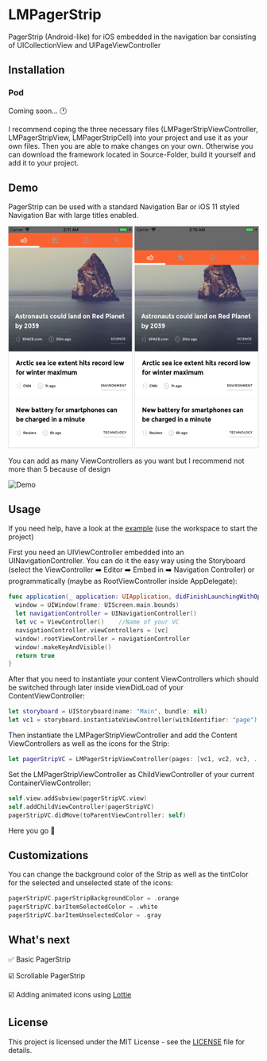 # LMPagerStrip
PagerStrip (Android-like) for iOS embedded in the navigation bar consisting of UICollectionView and UIPageViewController

## Installation
### Pod
Coming soon... 🕐

I recommend coping the three necessary files (LMPagerStripViewController, LMPagerStripView, LMPagerStripCell) into your project and use it as your own files. Then you are able to make changes on your own. Otherwise you can download the framework located in Source-Folder, build it yourself and add it to your project.

## Demo
PagerStrip can be used with a standard Navigation Bar or iOS 11 styled Navigation Bar with large titles enabled.

<img src="https://github.com/lmoedl/LMPagerStrip/blob/master/Design/normal-nav-bar.png" width="250" alt="Standard NavBar"> <img src="https://github.com/lmoedl/LMPagerStrip/blob/master/Design/ios11-nav-bar.png" width="250">

You can add as many ViewControllers as you want but I recommend not more than 5 because of design

<img src="https://github.com/lmoedl/LMPagerStrip/blob/master/Design/Demo.gif" width="300" alt="Demo">

## Usage
If you need help, have a look at the [example](https://github.com/lmoedl/LMPagerStrip/tree/master/Example) (use the workspace to start the project)

First you need an UIViewController embedded into an UINavigationController. You can do it the easy way using the Storyboard (select the ViewController ➡️ Editor ➡️ Embed in ➡️ Navigation Controller) or programmatically (maybe as RootViewController inside AppDelegate):

```swift
func application(_ application: UIApplication, didFinishLaunchingWithOptions launchOptions: [UIApplicationLaunchOptionsKey: Any]?) -> Bool {
  window = UIWindow(frame: UIScreen.main.bounds)
  let navigationController = UINavigationController()
  let vc = ViewController()    //Name of your VC
  navigationController.viewControllers = [vc]
  window!.rootViewController = navigationController
  window!.makeKeyAndVisible()
  return true
}
```

After that you need to instantiate your content ViewControllers which should be switched through later inside viewDidLoad of your ContentViewController:

```swift
let storyboard = UIStoryboard(name: "Main", bundle: nil)
let vc1 = storyboard.instantiateViewController(withIdentifier: "page")
```

Then instantiate the LMPagerStripViewController and add the Content ViewControllers as well as the icons for the Strip:

```swift
let pagerStripVC = LMPagerStripViewController(pages: [vc1, vc2, vc3, ...], icons: [img1, img2, im3, ...])
```

Set the LMPagerStripViewController as ChildViewController of your current ContainerViewController:

```swift
self.view.addSubview(pagerStripVC.view)
self.addChildViewController(pagerStripVC)
pagerStripVC.didMove(toParentViewController: self)
```

Here you go 🚀

## Customizations
You can change the background color of the Strip as well as the tintColor for the selected and unselected state of the icons:

```swift
pagerStripVC.pagerStripBackgroundColor = .orange
pagerStripVC.barItemSelectedColor = .white
pagerStripVC.barItemUnselectedColor = .gray
```

## What's next

✅ Basic PagerStrip

☑️ Scrollable PagerStrip

☑️ Adding animated icons using [Lottie](https://github.com/airbnb/lottie-ios)

## License


This project is licensed under the MIT License - see the [LICENSE](LICENSE) file for details.






